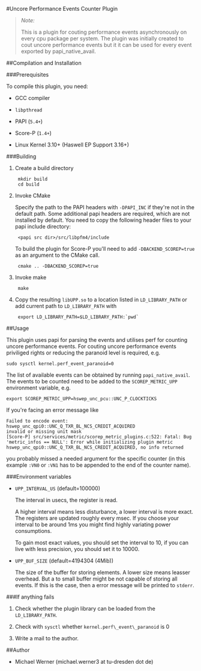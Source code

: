 #Uncore Performance Events Counter Plugin

> *Note:*
>
> This is a plugin for couting performance events asynchronously on every cpu package per system.
> The plugin was initially created to cout uncore performance events but it it can be used for every
> event exported by papi\_native\_avail.

##Compilation and Installation

###Prerequisites

To compile this plugin, you need:

* GCC compiler

* `libpthread`

* PAPI (`5.4+`)

* Score-P (`1.4+`)

* Linux Kernel 3.10+ (Haswell EP Support 3.16+)


###Building

1. Create a build directory

        mkdir build
        cd build

2. Invoke CMake

    Specify the path to the PAPI headers with `-DPAPI_INC` if they're not in the default path.
    Some additional papi headers are required, which are not installed by default.
    You need to copy the following header files to your papi include directory:

        <papi src dir>/src/libpfm4/include

    To build the plugin for Score-P you'll need to add `-DBACKEND_SCOREP=true` as an argument to the
    CMake call.

        cmake .. -DBACKEND_SCOREP=true

3. Invoke make

        make

4. Copy the resulting `libUPP.so` to a location listed in `LD_LIBRARY_PATH` or add current path to
    `LD_LIBRARY_PATH` with

        export LD_LIBRARY_PATH=$LD_LIBRARY_PATH:`pwd`

##Usage

This plugin uses papi for parsing the events and utilises perf for counting uncore performance events.
For couting uncore performance events priviliged rights or reducing the paranoid level is required, e.g.

    sudo sysctl kernel.perf_event_paranoid=0

The list of available events can be obtained by running `papi_native_avail`. The events to be counted
need to be added to the `SCOREP_METRIC_UPP` environment variable, e.g.

    export SCOREP_METRIC_UPP=hswep_unc_pcu::UNC_P_CLOCKTICKS

If you're facing an error message like

    Failed to encode event: hswep_unc_qpi0::UNC_Q_TXR_BL_NCS_CREDIT_ACQUIRED
    invalid or missing unit mask
    [Score-P] src/services/metric/scorep_metric_plugins.c:522: Fatal: Bug 'metric_infos == NULL': Error while initializing plugin metric hswep_unc_qpi0::UNC_Q_TXR_BL_NCS_CREDIT_ACQUIRED, no info returned

you probably missed a needed argument for the specific counter (in this example `:VN0` or `:VN1` has
to be appended to the end of the counter name).

###Environment variables

* `UPP_INTERVAL_US` (default=100000)

    The interval in usecs, the register is read.

    A higher interval means less disturbance, a lower interval is more exact. The registers are
    updated roughly every msec. If you choose your interval to be around 1ms you might find highly
    variating power consumptions.

    To gain most exact values, you should set the interval to 10, if you can live with less
    precision, you should set it to 10000.

* `UPP_BUF_SIZE` (default=4194304 (4Mib))

    The size of the buffer for storing elements. A lower size means leasser overhead. But a to small
    buffer might be not capable of storing all events. If this is the case, then a error message
    will be printed to `stderr`.

###If anything fails

1. Check whether the plugin library can be loaded from the `LD_LIBRARY_PATH`.

2. Check with `sysctl` whether `kernel.perf\_event\_paranoid` is 0

3. Write a mail to the author.

##Author

* Michael Werner (michael.werner3 at tu-dresden dot de)
